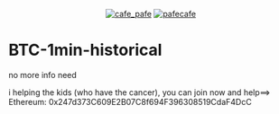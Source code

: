 <p align="center"> 
  <a href="https://twitter.com/cafe_pafe" target="blank"><img src="https://img.shields.io/twitter/follow/cafe_pafe?logo=twitter&style=plastic&labelColor=334455" alt="cafe_pafe" /></a> 
<a href="https://youtube.com/pafecafe" target="blank"><img src="https://img.shields.io/badge/youtube-watch-red/follow/cafe_pafe?logo=youtube&style=plastic&logoColor=red&labelColor=334455" alt="pafecafe" /></a> 
</p>

##

# BTC-1min-historical
 no more info need


i helping the kids (who have the cancer), you can join now and help==> Ethereum: 0x247d373C609E2B07C8f694F396308519CdaF4DcC
